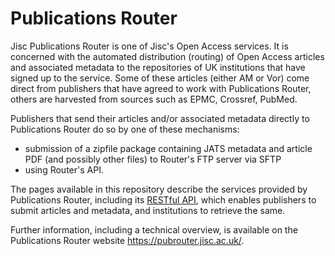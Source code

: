 # Publications Router #

Jisc Publications Router is one of Jisc's Open Access services.  It is concerned with the automated distribution (routing) of Open Access articles and associated metadata to the repositories of UK institutions that have signed up to the service.  Some of these articles (either AM or Vor) come direct from publishers that have agreed to work with Publications Router, others are harvested from sources such as EPMC, Crossref, PubMed.

Publishers that send their articles and/or associated metadata directly to Publications Router do so by one of these mechanisms:
* submission of a zipfile package containing JATS metadata and article PDF (and possibly other files) to Router's FTP server via SFTP 
* using Router's API.

The pages available in this repository describe the services provided by Publications Router, including its [RESTful API](./api/README.md), which enables publishers to submit articles and metadata, and institutions to retrieve the same.

Further information, including a technical overview, is available on the Publications Router website https://pubrouter.jisc.ac.uk/.
